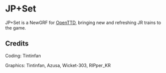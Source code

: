 # JP+Set 

JP+Set is a NewGRF for [OpenTTD](https://www.openttd.org/), bringing new and refreshing JR trains to the game.

## Credits

Coding: Tintinfan

Graphics: Tintinfan, Azusa, Wicket-303, RIPper_KR

